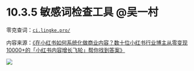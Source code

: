 # 10.3.5 敏感词检查工具 @吴一村

零克查词：[`ci.lingke.pro/`](http://ci.lingke.pro/)

内容来源：[《在小红书如何系统化做商业内容？数十位小红书行业博主从零变现 10000+的「小红书内容增长飞轮」帮你找到答案》](https://wx.zsxq.com/dweb2/index/topic_detail/214528222252551)

![](img/f5f11c405b1ebfa42488ca1035ca05ad.png)